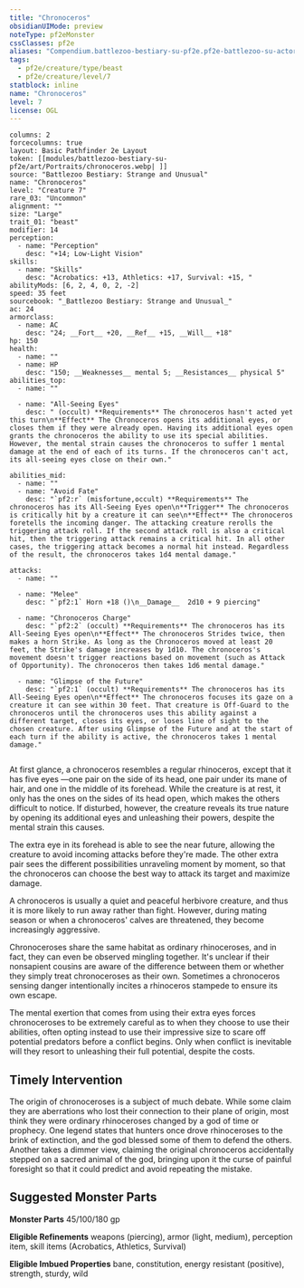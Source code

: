 ```yaml
---
title: "Chronoceros"
obsidianUIMode: preview
noteType: pf2eMonster
cssClasses: pf2e
aliases: "Compendium.battlezoo-bestiary-su-pf2e.pf2e-battlezoo-su-actors.Actor.oA73MRfuFT6GSdp0" 
tags:
  - pf2e/creature/type/beast
  - pf2e/creature/level/7
statblock: inline
name: "Chronoceros"
level: 7
license: OGL
---
```


```statblock
columns: 2
forcecolumns: true
layout: Basic Pathfinder 2e Layout
token: [[modules/battlezoo-bestiary-su-pf2e/art/Portraits/chronoceros.webp| ]]
source: "Battlezoo Bestiary: Strange and Unusual"
name: "Chronoceros"
level: "Creature 7"
rare_03: "Uncommon"
alignment: ""
size: "Large"
trait_01: "beast"
modifier: 14
perception:
  - name: "Perception"
    desc: "+14; Low-Light Vision"
skills:
  - name: "Skills"
    desc: "Acrobatics: +13, Athletics: +17, Survival: +15, "
abilityMods: [6, 2, 4, 0, 2, -2]
speed: 35 feet
sourcebook: "_Battlezoo Bestiary: Strange and Unusual_"
ac: 24
armorclass:
  - name: AC
    desc: "24; __Fort__ +20, __Ref__ +15, __Will__ +18"
hp: 150
health:
  - name: ""
  - name: HP
    desc: "150; __Weaknesses__ mental 5; __Resistances__ physical 5"
abilities_top:
  - name: ""

  - name: "All-Seeing Eyes"
    desc: " (occult) **Requirements** The chronoceros hasn't acted yet this turn\n**Effect** The Chronoceros opens its additional eyes, or closes them if they were already open. Having its additional eyes open grants the chronoceros the ability to use its special abilities. However, the mental strain causes the chronoceros to suffer 1 mental damage at the end of each of its turns. If the chronoceros can't act, its all-seeing eyes close on their own."

abilities_mid:
  - name: ""
  - name: "Avoid Fate"
    desc: "`pf2:r` (misfortune,occult) **Requirements** The chronoceros has its All-Seeing Eyes open\n**Trigger** The chronoceros is critically hit by a creature it can see\n**Effect** The chronoceros foretells the incoming danger. The attacking creature rerolls the triggering attack roll. If the second attack roll is also a critical hit, then the triggering attack remains a critical hit. In all other cases, the triggering attack becomes a normal hit instead. Regardless of the result, the chronoceros takes 1d4 mental damage."

attacks:
  - name: ""

  - name: "Melee"
    desc: "`pf2:1` Horn +18 ()\n__Damage__  2d10 + 9 piercing"

  - name: "Chronoceros Charge"
    desc: "`pf2:2` (occult) **Requirements** The chronoceros has its All-Seeing Eyes open\n**Effect** The chronoceros Strides twice, then makes a horn Strike. As long as the Chronoceros moved at least 20 feet, the Strike's damage increases by 1d10. The chronoceros's movement doesn't trigger reactions based on movement (such as Attack of Opportunity). The chronoceros then takes 1d6 mental damage."

  - name: "Glimpse of the Future"
    desc: "`pf2:1` (occult) **Requirements** The chronoceros has its All-Seeing Eyes open\n**Effect** The chronoceros focuses its gaze on a creature it can see within 30 feet. That creature is Off-Guard to the chronoceros until the chronoceros uses this ability against a different target, closes its eyes, or loses line of sight to the chosen creature. After using Glimpse of the Future and at the start of each turn if the ability is active, the chronoceros takes 1 mental damage."
 
```



At first glance, a chronoceros resembles a regular rhinoceros, except that it has five eyes —one pair on the side of its head, one pair under its mane of hair, and one in the middle of its forehead. While the creature is at rest, it only has the ones on the sides of its head open, which makes the others difficult to notice. If disturbed, however, the creature reveals its true nature by opening its additional eyes and unleashing their powers, despite the mental strain this causes.

The extra eye in its forehead is able to see the near future, allowing the creature to avoid incoming attacks before they're made. The other extra pair sees the different possibilities unraveling moment by moment, so that the chronoceros can choose the best way to attack its target and maximize damage.

A chronoceros is usually a quiet and peaceful herbivore creature, and thus it is more likely to run away rather than fight. However, during mating season or when a chronoceros' calves are threatened, they become increasingly aggressive.

Chronoceroses share the same habitat as ordinary rhinoceroses, and in fact, they can even be observed mingling together. It's unclear if their nonsapient cousins are aware of the difference between them or whether they simply treat chronoceroses as their own. Sometimes a chronoceros sensing danger intentionally incites a rhinoceros stampede to ensure its own escape.

The mental exertion that comes from using their extra eyes forces chronoceroses to be extremely careful as to when they choose to use their abilities, often opting instead to use their impressive size to scare off potential predators before a conflict begins. Only when conflict is inevitable will they resort to unleashing their full potential, despite the costs.

## Timely Intervention

The origin of chronoceroses is a subject of much debate. While some claim they are aberrations who lost their connection to their plane of origin, most think they were ordinary rhinoceroses changed by a god of time or prophecy. One legend states that hunters once drove rhinoceroses to the brink of extinction, and the god blessed some of them to defend the others. Another takes a dimmer view, claiming the original chronoceros accidentally stepped on a sacred animal of the god, bringing upon it the curse of painful foresight so that it could predict and avoid repeating the mistake.

## Suggested Monster Parts

**Monster Parts** 45/100/180 gp

**Eligible Refinements** weapons (piercing), armor (light, medium), perception item, skill items (Acrobatics, Athletics, Survival)

**Eligible Imbued Properties** bane, constitution, energy resistant (positive), strength, sturdy, wild
